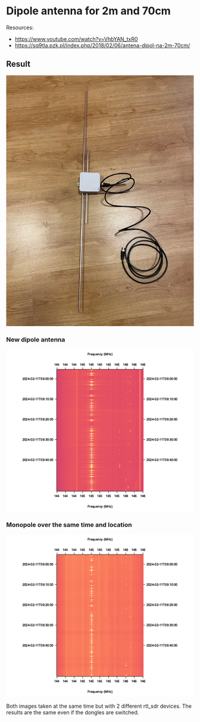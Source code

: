 # Dipole antenna for 2m and 70cm

Resources:
* https://www.youtube.com/watch?v=VhbYAN_txR0
* https://sq9tla.pzk.pl/index.php/2018/02/06/antena-dipol-na-2m-70cm/

## Result

![Antenna ready](https://github.com/klangner/projects/blob/main/dipole/dipole.png?raw=true)

### New dipole antenna

![New antenna](https://github.com/klangner/projects/blob/main/dipole/d0.png?raw=true)


### Monopole over the same time and location

![old monopole antenna](https://github.com/klangner/projects/blob/main/dipole/d1.png?raw=true)

Both images taken at the same time but with 2 different rtl_sdr devices. The results are the same even 
if the dongles are switched.